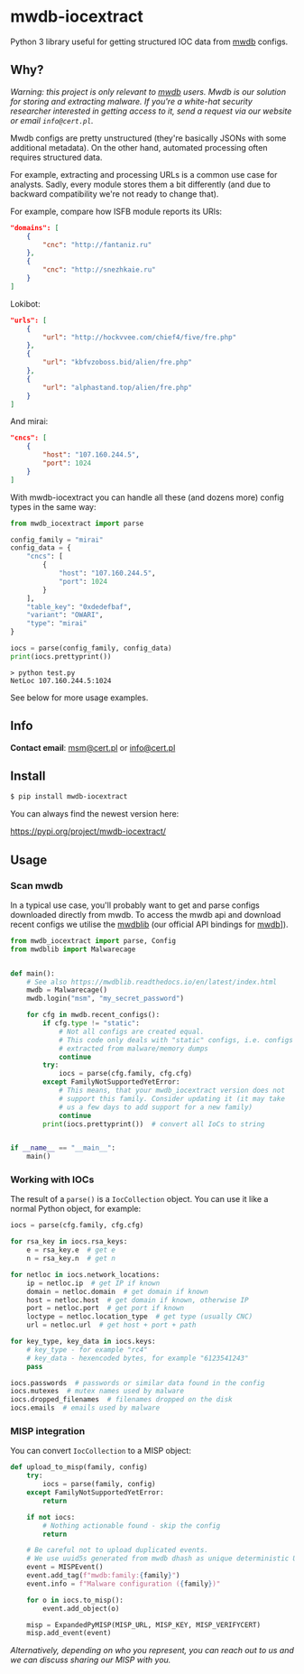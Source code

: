 # mwdb-iocextract

Python 3 library useful for getting structured IOC data from [mwdb](https://mwdb.cert.pl) configs.

## Why?

_Warning: this project is only relevant to [mwdb](https://mwdb.cert.pl) users. Mwdb is our solution for storing and extracting malware. If you're a white-hat security researcher interested in getting access to it, send a request via our website or email `info@cert.pl`._

Mwdb configs are pretty unstructured (they're basically JSONs with some additional metadata). On the other hand, automated processing often requires structured data.

For example, extracting and processing URLs is a common use case for analysts. Sadly, every module stores them a bit differently (and due to backward compatibility we're not ready to change that).

For example, compare how ISFB module reports its URls:

```json
"domains": [
    {
        "cnc": "http://fantaniz.ru"
    },
    {
        "cnc": "http://snezhkaie.ru"
    }
]
```

Lokibot:

```json
"urls": [
    {
        "url": "http://hockvvee.com/chief4/five/fre.php"
    },
    {
        "url": "kbfvzoboss.bid/alien/fre.php"
    },
    {
        "url": "alphastand.top/alien/fre.php"
    }
]
```

And mirai:

```json
"cncs": [
    {
        "host": "107.160.244.5",
        "port": 1024
    }
]
```

With mwdb-iocextract you can handle all these (and dozens more) config types in the same way:

```python
from mwdb_iocextract import parse

config_family = "mirai"
config_data = {
    "cncs": [
        {
            "host": "107.160.244.5",
            "port": 1024
        }
    ],
    "table_key": "0xdedefbaf",
    "variant": "OWARI",
    "type": "mirai"
}

iocs = parse(config_family, config_data)
print(iocs.prettyprint())
```

```
> python test.py
NetLoc 107.160.244.5:1024
```

See below for more usage examples.

## Info

**Contact email**: msm@cert.pl or info@cert.pl

## Install

```bash
$ pip install mwdb-iocextract
```

You can always find the newest version here:

https://pypi.org/project/mwdb-iocextract/

## Usage

### Scan mwdb

In a typical use case, you'll probably want to get and parse configs
downloaded directly from mwdb. To access the mwdb api and download
recent configs we utilise the
[mwdblib](https://github.com/CERT-Polska/mwdblib) (our official API
bindings for [mwdb](mwdb.cert.pl)]).

```python
from mwdb_iocextract import parse, Config
from mwdblib import Malwarecage


def main():
    # See also https://mwdblib.readthedocs.io/en/latest/index.html
    mwdb = Malwarecage()
    mwdb.login("msm", "my_secret_password")

    for cfg in mwdb.recent_configs():
        if cfg.type != "static":
            # Not all configs are created equal.
            # This code only deals with "static" configs, i.e. configs
            # extracted from malware/memory dumps
            continue
        try:
            iocs = parse(cfg.family, cfg.cfg)
        except FamilyNotSupportedYetError:
            # This means, that your mwdb_iocextract version does not
            # support this family. Consider updating it (it may take
            # us a few days to add support for a new family)
            continue
        print(iocs.prettyprint())  # convert all IoCs to string


if __name__ == "__main__":
    main()
```

### Working with IOCs

The result of a `parse()` is a `IocCollection` object.
You can use it like a normal Python object, for example:

```python
iocs = parse(cfg.family, cfg.cfg)

for rsa_key in iocs.rsa_keys:
    e = rsa_key.e  # get e
    n = rsa_key.n  # get n

for netloc in iocs.network_locations:
    ip = netloc.ip  # get IP if known
    domain = netloc.domain  # get domain if known
    host = netloc.host  # get domain if known, otherwise IP
    port = netloc.port  # get port if known
    loctype = netloc.location_type  # get type (usually CNC)
    url = netloc.url  # get host + port + path

for key_type, key_data in iocs.keys:
    # key_type - for example "rc4"
    # key_data - hexencoded bytes, for example "6123541243"
    pass

iocs.passwords  # passwords or similar data found in the config
iocs.mutexes  # mutex names used by malware
iocs.dropped_filenames  # filenames dropped on the disk
iocs.emails  # emails used by malware
```

### MISP integration

You can convert `IocCollection` to a MISP object:

```python
def upload_to_misp(family, config)
    try:
        iocs = parse(family, config)
    except FamilyNotSupportedYetError:
        return

    if not iocs:
        # Nothing actionable found - skip the config
        return

    # Be careful not to upload duplicated events.
    # We use uuid5s generated from mwdb dhash as unique deterministic UUIDs.
    event = MISPEvent()
    event.add_tag(f"mwdb:family:{family}")
    event.info = f"Malware configuration ({family})"

    for o in iocs.to_misp():
        event.add_object(o)

    misp = ExpandedPyMISP(MISP_URL, MISP_KEY, MISP_VERIFYCERT)
    misp.add_event(event)
```

_Alternatively, depending on who you represent, you can reach out to us and we can discuss sharing our MISP with you._
